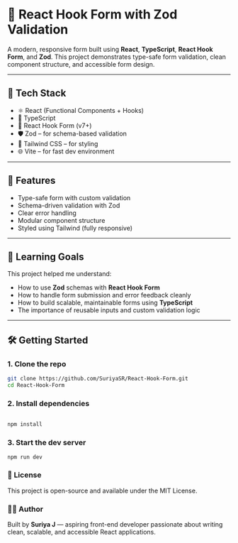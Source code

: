 # 📝 React Hook Form with Zod Validation

A modern, responsive form built using **React**, **TypeScript**, **React Hook Form**, and **Zod**. This project demonstrates type-safe form validation, clean component structure, and accessible form design.

---

## 🔧 Tech Stack

- ⚛️ React (Functional Components + Hooks)
- 📘 TypeScript
- 🧩 React Hook Form (v7+)
- 🛡 Zod – for schema-based validation
- 🎨 Tailwind CSS – for styling
- 🌐 Vite – for fast dev environment

---

## 🚀 Features

- Type-safe form with custom validation
- Schema-driven validation with Zod
- Clear error handling
- Modular component structure
- Styled using Tailwind (fully responsive)

---

## 🧠 Learning Goals

This project helped me understand:

- How to use **Zod** schemas with **React Hook Form**
- How to handle form submission and error feedback cleanly
- How to build scalable, maintainable forms using **TypeScript**
- The importance of reusable inputs and custom validation logic

---

## 🛠️ Getting Started

### 1. Clone the repo
```bash
git clone https://github.com/SuriyaSR/React-Hook-Form.git
cd React-Hook-Form
```


### 2. Install dependencies
```bash

npm install
```

### 3. Start the dev server

```
npm run dev
```

### 📄 License
This project is open-source and available under the MIT License.

###  🙋‍♀️ Author
Built by **Suriya J** — aspiring front-end developer passionate about writing clean, scalable, and accessible React applications.

